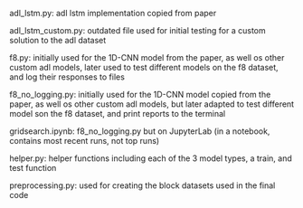 adl_lstm.py: adl lstm implementation copied from paper

adl_lstm_custom.py: outdated file used for initial testing for a custom solution to the adl dataset

f8.py: initially used for the 1D-CNN model from the paper, as well os other custom adl models, later used to test different models on the f8 dataset, and log their responses to files

f8_no_logging.py: initially used for the 1D-CNN model copied from the paper, as well os other custom adl models, but later adapted to test different model son the f8 dataset, and print reports to the terminal

gridsearch.ipynb: f8_no_logging.py but on JupyterLab (in a notebook, contains most recent runs, not top runs)

helper.py: helper functions including each of the 3 model types, a train, and test function

preprocessing.py: used for creating the block datasets used in the final code